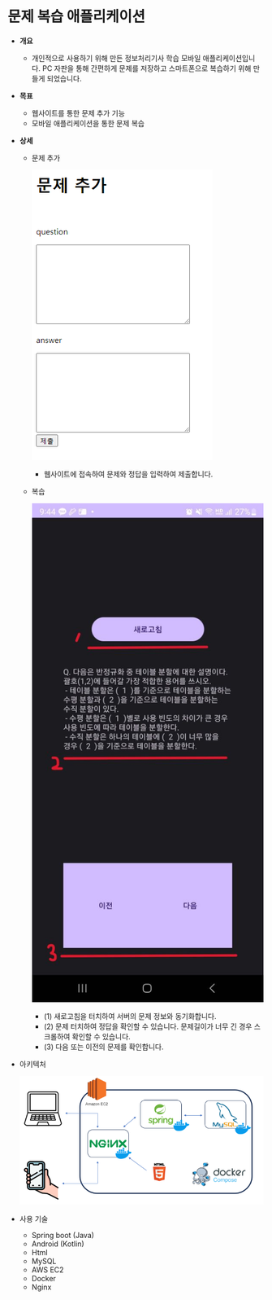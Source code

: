 # 문제 복습 애플리케이션

- **개요**
    - 개인적으로 사용하기 위해 만든 정보처리기사 학습 모바일 애플리케이션입니다.
    PC 자판을 통해 간편하게 문제를 저장하고 스마트폰으로 복습하기 위해 만들게 되었습니다.
    
- **목표**
    - 웹사이트를 통한 문제 추가 기능
    - 모바일 애플리케이션을 통한 문제 복습
    
- **상세**
    - 문제 추가
        
        ![web_image.png](images/web_image.png)
        
        - 웹사이트에 접속하여 문제와 정답을 입력하여 제출합니다.
    - 복습
        
        ![app_image.jpg](images/app_image.jpg)
        
        - (1) 새로고침을 터치하여 서버의 문제 정보와 동기화합니다.
        - (2) 문제 터치하여 정답을 확인할 수 있습니다. 문제길이가 너무 긴 경우 스크롤하여 확인할 수 있습니다.
        - (3) 다음 또는 이전의 문제를 확인합니다.
    
- 아키텍처
  
    ![eip_arc.png](images/eip_arc.png)

- 사용 기술
    - Spring boot (Java)
    - Android (Kotlin)
    - Html
    - MySQL
    - AWS EC2
    - Docker
    - Nginx
